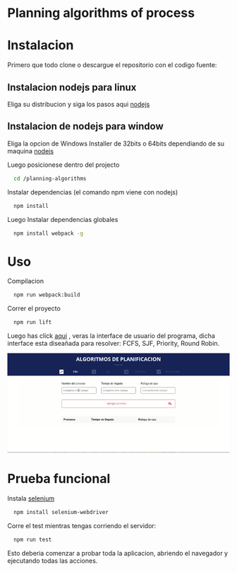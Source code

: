 # Planning algorithms of process

# Instalacion 
  Primero que todo clone o descargue el repositorio con el codigo fuente:
 
## Instalacion nodejs para linux
  Eliga su distribucion y siga los pasos aqui [nodejs](https://nodejs.org/es/download/package-manager/)
  
## Instalacion de nodejs para window
  Eliga la opcion de Windows Installer de 32bits o 64bits dependiando de su maquina [nodejs](https://nodejs.org/es/download/) 

Luego posicionese dentro del projecto 

```sh
  cd /planning-algorithms
```

Instalar dependencias (el comando npm viene con nodejs)
```sh  
  npm install
```
Luego Instalar dependencias globales

```sh
  npm install webpack -g
```

# Uso
Compilacion
```sh
  npm run webpack:build
```
Correr el proyecto
```sh
  npm run lift
```
Luego has click [aqui](http://localhost:3000/) , veras la interface de usuario del programa, dicha interface esta diseañada para resolver: FCFS, SJF, Priority, Round Robin. 

![Interface](/assets/interface.gif)



# Prueba funcional
Instala [selenium](https://www.npmjs.com/package/selenium-webdriver)
```sh
  npm install selenium-webdriver
```
Corre el test mientras tengas corriendo el servidor:
```sh
  npm run test
```
Esto deberia comenzar a probar toda la aplicacion, abriendo el navegador y ejecutando todas las acciones. 


